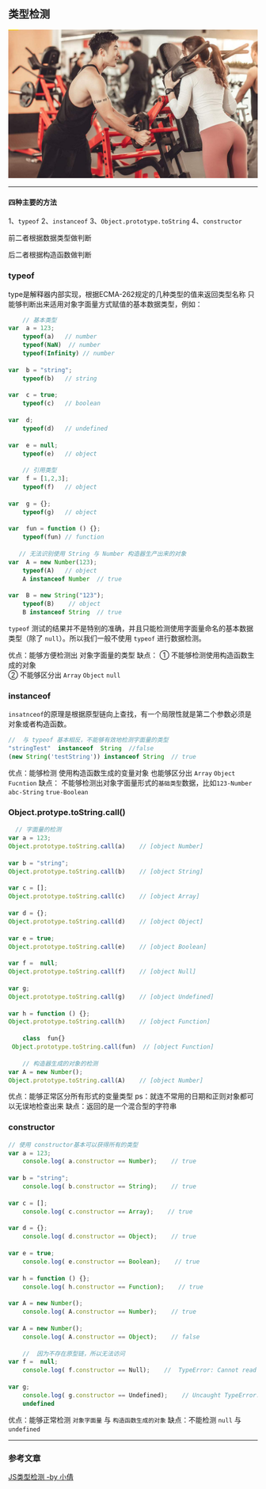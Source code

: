 ## 类型检测
![](/blog_assets/type_inspect.png)
___
#### 四种主要的方法
1、`typeof`
2、`instanceof`
3、`Object.prototype.toString`
4、`constructor`

前二者根据数据类型做判断

后二者根据构造函数做判断

### typeof
type是解释器内部实现，根据ECMA-262规定的几种类型的值来返回类型名称
只能够判断出来适用对象字面量方式赋值的基本数据类型，例如：
```js
    // 基本类型
var  a = 123;
    typeof(a)   // number
    typeof(NaN)  // number
    typeof(Infinity) // number

var  b = "string";
    typeof(b)   // string

var  c = true;
    typeof(c)   // boolean

var  d;
    typeof(d)   // undefined

var  e = null;
    typeof(e)   // object

    // 引用类型
var  f = [1,2,3];
    typeof(f)   // object

var  g = {};
    typeof(g)   // object

var  fun = function () {};
    typeof(fun) // function

   // 无法识别使用 String 与 Number 构造器生产出来的对象
var  A = new Number(123);
    typeof(A)   // object    
    A instanceof Number  // true

var  B = new String("123");
    typeof(B)    // object
    B instanceof String  // true
```
`typeof` 测试的结果并不是特别的准确，并且只能检测使用字面量命名的基本数据类型（除了 `null`）。所以我们一般不使用 `typeof` 进行数据检测。

优点：能够方便检测出 对象字面量的类型
缺点：
① 不能够检测使用构造函数生成的对象  
② 不能够区分出 `Array` `Object`  `null`  

### instanceof
`insatnceof`的原理是根据原型链向上查找，有一个局限性就是第二个参数必须是对象或者构造函数。

```js
//  与 typeof 基本相反，不能够有效地检测字面量的类型
"stringTest"  instanceof  String  //false
(new String('testString')) instanceof String  // true
```
优点：能够检测 使用构造函数生成的变量对象   也能够区分出 `Array` `Object`  `Fucntion`
缺点： 不能够检测出对象字面量形式的`基础类型`数据，比如`123-Number` `abc-String`  `true-Boolean`    

### Object.protype.toString.call()
```js
  // 字面量的检测
var a = 123;
Object.prototype.toString.call(a)    // [object Number]

var b = "string";
Object.prototype.toString.call(b)    // [object String]

var c = [];
Object.prototype.toString.call(c)    // [object Array]

var d = {};
Object.prototype.toString.call(d)    // [object Object]

var e = true;
Object.prototype.toString.call(e)    // [object Boolean]

var f =  null;
Object.prototype.toString.call(f)    // [object Null]

var g;
Object.prototype.toString.call(g)    // [object Undefined]

var h = function () {};
Object.prototype.toString.call(h)    // [object Function]

    class  fun{}
 Object.prototype.toString.call(fun)  // [object Function]

    // 构造器生成的对象的检测
var A = new Number();
Object.prototype.toString.call(A)    // [object Number]
```
优点：能够正常区分所有形式的变量类型
ps：就连不常用的日期和正则对象都可以无误地检查出来
缺点：返回的是一个混合型的字符串


### constructor


```js
// 使用 constructor基本可以获得所有的类型
var a = 123;
    console.log( a.constructor == Number);    // true

var b = "string";
    console.log( b.constructor == String);    // true

var c = [];
    console.log( c.constructor == Array);    // true

var d = {};
    console.log( d.constructor == Object);    // true

var e = true;
    console.log( e.constructor == Boolean);    // true

var h = function () {};
    console.log( h.constructor == Function);    // true

var A = new Number();
    console.log( A.constructor == Number);    // true

var A = new Number();
    console.log( A.constructor == Object);    // false

    //  因为不存在原型链，所以无法访问
var f =  null;
    console.log( f.constructor == Null);    //  TypeError: Cannot read property 'constructor' of null

var g;
    console.log( g.constructor == Undefined);    // Uncaught TypeError: Cannot read property 'constructor' of
    undefined
```
优点：能够正常检测 `对象字面量` 与 `构造函数生成的对象`
缺点：不能检测 `null` 与 `undefined` 

___
### 参考文章
[JS类型检测 -by 小倩](https://juejin.im/post/59b5540c5188257e8769e95d)
